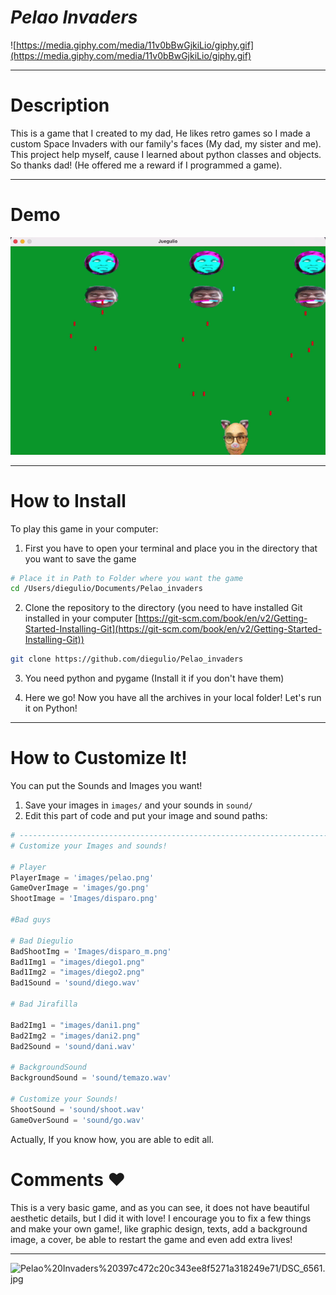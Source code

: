 # ***Pelao Invaders***

![https://media.giphy.com/media/11v0bBwGjkiLio/giphy.gif](https://media.giphy.com/media/11v0bBwGjkiLio/giphy.gif)

---

# Description

This is a game that I created to my dad, He likes retro games so I made a custom Space Invaders with our family's faces (My dad, my sister and me). This project help myself, cause I learned about python classes and objects. So thanks dad! (He offered me a reward if I programmed a game).

---

# Demo

![Pelao%20Invaders%20397c472c20c343ee8f5271a318249e71/ezgif.com-gif-maker.gif](Pelao%20Invaders%20397c472c20c343ee8f5271a318249e71/ezgif.com-gif-maker.gif)

---

# How to Install

To play this game in your computer:

1. First you have to open your terminal and place you in the directory that you want to save the game

```bash
# Place it in Path to Folder where you want the game
cd /Users/diegulio/Documents/Pelao_invaders
```

2. Clone the repository to the directory (you need to have installed Git installed in your computer [https://git-scm.com/book/en/v2/Getting-Started-Installing-Git](https://git-scm.com/book/en/v2/Getting-Started-Installing-Git))

```bash
git clone https://github.com/diegulio/Pelao_invaders
```

3. You need python and pygame (Install it if you don't have them)

4. Here we go! Now you have all the archives in your local folder! Let's run it on Python!

---

# How to Customize It!

You can put the Sounds and Images you want! 

1. Save your images in `images/`  and your sounds in `sound/`
2. Edit this part of code and put your image and sound paths: 

```python
# ---------------------------------------------------------------------
# Customize your Images and sounds!

# Player
PlayerImage = 'images/pelao.png'
GameOverImage = 'images/go.png'
ShootImage = 'Images/disparo.png'

#Bad guys 

# Bad Diegulio
BadShootImg = 'Images/disparo_m.png'
Bad1Img1 = "images/diego1.png"
Bad1Img2 = "images/diego2.png"
Bad1Sound = 'sound/diego.wav'

# Bad Jirafilla

Bad2Img1 = "images/dani1.png"
Bad2Img2 = "images/dani2.png"
Bad2Sound = 'sound/dani.wav'

# BackgroundSound
BackgroundSound = 'sound/temazo.wav'

# Customize your Sounds!
ShootSound = 'sound/shoot.wav'
GameOverSound = 'sound/go.wav'
```

Actually, If you know how, you are able to edit all.

# Comments ❤️

This is a very basic game, and as you can see, it does not have beautiful aesthetic details, but I did it with love! I encourage you to fix a few things and make your own game!, like graphic design, texts, add a background image, a cover, be able to restart the game and even add extra lives!

---

![Pelao%20Invaders%20397c472c20c343ee8f5271a318249e71/DSC_6561.jpg](Pelao%20Invaders%20397c472c20c343ee8f5271a318249e71/DSC_6561.jpg)